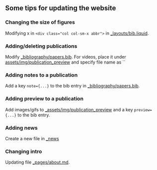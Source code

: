 ## Some tips for updating the website

### Changing the size of figures 
Modifying x in `<div class="col col-sm-x abbr">` in [_layouts/bib.liquid](_layouts/bib.liquid). 

### Adding/deleting publications
Modify [_bibliography/papers.bib](_bibliography/papers.bib).
For videos, place it under [assets/img/publication_preview](assets/img/publication_preview) and specify file name as ``

### Adding notes to a publication
Add a key `note={...}` to the bib entry in [_bibliography/papers.bib](_bibliography/papers.bib). 

### Adding preview to a publication
Add images/gifs to [_assets/img/publication_preview](_assets/img/publication_preview) and a key `preview={...}` to the bib entry. 

### Adding news
Create a new file in [_news](_news)

### Changing intro
Updating file [_pages/about.md](_pages/about.md). 
